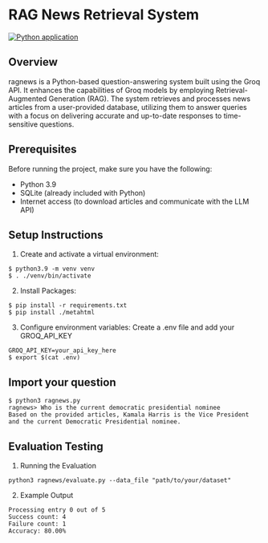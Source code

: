 # RAG News Retrieval System

[![Python application](https://github.com/danzhechen/ragnews/workflows/tests.yml/badge.svg)](https://github.com/danzhechen/ragnews/workflows/tests.yml)

## Overview

ragnews is a Python-based question-answering system built using the Groq API. It enhances the capabilities of Groq models by employing Retrieval-Augmented Generation (RAG). The system retrieves and processes news articles from a user-provided database, utilizing them to answer queries with a focus on delivering accurate and up-to-date responses to time-sensitive questions.

## Prerequisites

Before running the project, make sure you have the following:

- Python 3.9
- SQLite (already included with Python)
- Internet access (to download articles and communicate with the LLM API)

## Setup Instructions
1. Create and activate a virtual environment:

```
$ python3.9 -m venv venv
$ . ./venv/bin/activate
```

2. Install Packages:
```
$ pip install -r requirements.txt
$ pip install ./metahtml
```

3. Configure environment variables:
Create a .env file and add your GROQ_API_KEY
```
GROQ_API_KEY=your_api_key_here
$ export $(cat .env)
```

## Import your question

```
$ python3 ragnews.py
ragnews> Who is the current democratic presidential nominee
Based on the provided articles, Kamala Harris is the Vice President and the current Democratic Presidential nominee.
```

## Evaluation Testing
1. Running the Evaluation
```
python3 ragnews/evaluate.py --data_file "path/to/your/dataset"
```
2. Example Output
```
Processing entry 0 out of 5
Success count: 4
Failure count: 1
Accuracy: 80.00%
```
